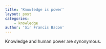 ```yaml
---
title: 'Knowledge is power'
layout: post
categories:
    - knowledge
author: 'Sir Francis Bacon'
---
```


Knowledge and human power are synonymous.